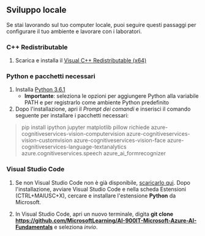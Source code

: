 ## Sviluppo locale 

Se stai lavorando sul tuo computer locale, puoi seguire questi passaggi per configurare il tuo ambiente e lavorare con i laboratori.  

### C++ Redistributable 
1. Scarica e installa il [Visual C++ Redistributable (x64)](https://aka.ms/vs/16/release/vc_redist.x64.exe) 

### Python e pacchetti necessari 
1. Installa [Python 3.6.1](https://www.python.org/downloads/release/python-361/)  
   - **Importante**: seleziona le opzioni per aggiungere Python alla variabile PATH e per registrarlo come ambiente Python predefinito 
2. Dopo l'installazione, apri il *Prompt dei comandi* e inserisci il comando seguente per installare i pacchetti necessari: 

> pip install ipython jupyter matplotlib pillow richiede azure-cognitiveservices-vision-computervision azure-cognitiveservices-vision-customvision azure-cognitiveservices-vision-face azure-cognitiveservices-language-textanalytics azure.cognitiveservices.speech azure_ai_formrecognizer 

### Visual Studio Code 
1. Se non Visual Studio Code non è già disponibile, [scaricarlo qui](https://code.visualstudio.com/Download). Dopo l'installazione, avviare Visual Studio Code e nella scheda Estensioni (CTRL+MAIUSC+X), cercare e installare l'estensione **Python** da Microsoft.

2. In Visual Studio Code, apri un nuovo terminale, digita **git clone https://github.com/MicrosoftLearning/AI-900IT-Microsoft-Azure-AI-Fundamentals** e seleziona *invio*. 

